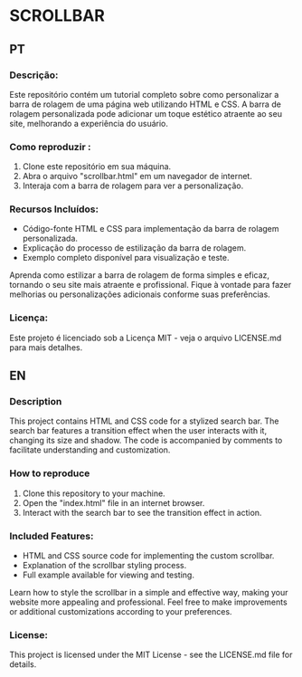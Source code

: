 # SCROLLBAR

## PT

### Descrição:
Este repositório contém um tutorial completo sobre como personalizar a barra de rolagem de uma página web utilizando HTML e CSS. A barra de rolagem personalizada pode adicionar um toque estético atraente ao seu site, melhorando a experiência do usuário.

### Como reproduzir :
1. Clone este repositório em sua máquina.
2. Abra o arquivo "scrollbar.html" em um navegador de internet.
3. Interaja com a barra de rolagem para ver a personalização.

### Recursos Incluídos:

- Código-fonte HTML e CSS para implementação da barra de rolagem personalizada.
- Explicação do processo de estilização da barra de rolagem.
- Exemplo completo disponível para visualização e teste.

Aprenda como estilizar a barra de rolagem de forma simples e eficaz, tornando o seu site mais atraente e profissional. Fique à vontade para fazer melhorias ou personalizações adicionais conforme suas preferências.

### Licença:
Este projeto é licenciado sob a Licença MIT - veja o arquivo LICENSE.md para mais detalhes.


## EN

### Description
This project contains HTML and CSS code for a stylized search bar. The search bar features a transition effect when the user interacts with it, changing its size and shadow. The code is accompanied by comments to facilitate understanding and customization.

### How to reproduce
1. Clone this repository to your machine.
2. Open the "index.html" file in an internet browser.
3. Interact with the search bar to see the transition effect in action.

### Included Features:

- HTML and CSS source code for implementing the custom scrollbar.
- Explanation of the scrollbar styling process.
- Full example available for viewing and testing.
  
Learn how to style the scrollbar in a simple and effective way, making your website more appealing and professional. Feel free to make improvements or additional customizations according to your preferences.

### License:
This project is licensed under the MIT License - see the LICENSE.md file for details.
